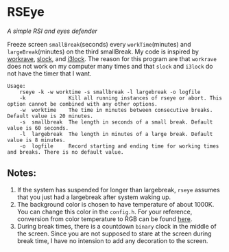 # RSEye
*A simple RSI and eyes defender*

Freeze screen `smallBreak`(seconds) every `workTime`(minutes) and `largeBreak`(minutes) on the third smallBreak. My code is inspired by [workrave](http://www.workrave.org/), [slock](http://tools.suckless.org/slock/), and [i3lock](https://i3wm.org/i3lock/). The reason for this program are that `workrave` does not work on my computer many times and that `slock` and `i3lock` do not have the timer that I want.

    Usage:
        rseye -k -w worktime -s smallbreak -l largebreak -o logfile
        -k              Kill all running instances of rseye or abort. This option cannot be combined with any other options.
        -w  worktime    The time in minutes between consecutive breaks. Default value is 20 minutes.
        -s  smallbreak  The length in seconds of a small break. Default value is 60 seconds.
        -l  largebreak  The length in minutes of a large break. Default value is 8 minutes.
        -o  logfile     Record starting and ending time for working times and breaks. There is no default value.

## Notes:
1. If the system has suspended for longer than largebreak, `rseye` assumes that you just had a largebreak after system waking up.
2. The background color is chosen to have temperature of about 1000K. You can change this color in the `config.h`. For your reference, conversion from color temperature to RGB can be found [here](http://www.vendian.org/mncharity/dir3/blackbody/UnstableURLs/bbr_color.html).
3. During break times, there is a countdown `binary` clock in the middle of the screen. Since you are not supposed to stare at the screen during break time, I have no intension to add any decoration to the screen.
